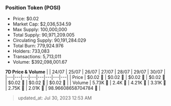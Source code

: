 
  ### Position Token (POSI)
  - Price: $0.02
  - Market Cap: $2,036,534.59
  - Max Supply: 100,000,000
  - Total Supply: 90,971,209.005
  - Circulating Supply: 90,191,284.029
  - Total Burn: 779,924.976
  - Holders: 733,083
  - Transactions: 5,713,011
  - Volume: $392,098,001.67

  **7D Price & Volume**
  | | 24&#x2F;07 | 25&#x2F;07 | 26&#x2F;07 | 27&#x2F;07 | 28&#x2F;07 | 29&#x2F;07 | 30&#x2F;07 |
  |---|---|---|---|---|---|---|---|
  | Price | $0.02 🚀 | $0.02 🚀 | $0.02 🚀 | $0.02 🔻 | $0.02 🔻 | $0.02 🔻 | $0.02 🔻 |
  | Volume | 5.73K 🔻 | 2.4K 🔻 | 4.21K 🚀 | 3.31K 🔻 | 2.75K 🔻 | 2.01K 🔻 | 98.96608658704784 🔻 |

  > updated_at: Jul 30, 2023 12:53 AM
